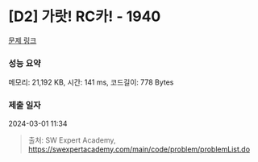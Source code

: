 # [D2] 가랏! RC카! - 1940 

[문제 링크](https://swexpertacademy.com/main/code/problem/problemDetail.do?contestProbId=AV5PjMgaALgDFAUq) 

### 성능 요약

메모리: 21,192 KB, 시간: 141 ms, 코드길이: 778 Bytes

### 제출 일자

2024-03-01 11:34



> 출처: SW Expert Academy, https://swexpertacademy.com/main/code/problem/problemList.do